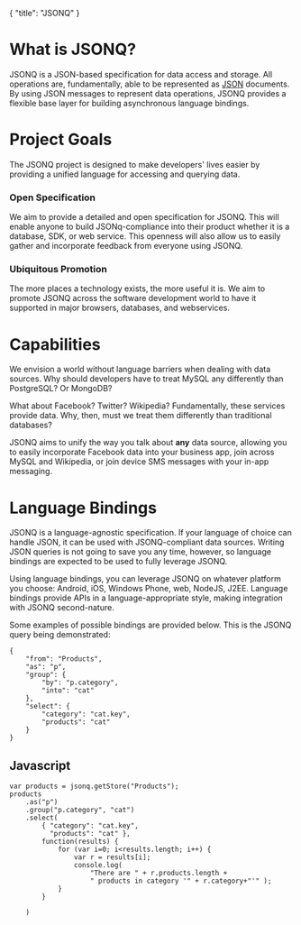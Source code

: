 {
	"title": "JSONQ"
}

# What is JSONQ?

JSONQ is a JSON-based specification for data access and storage. All operations are, fundamentally,
able to be represented as [JSON][] documents. By using JSON messages to represent data operations,
JSONQ provides a flexible base layer for building asynchronous language bindings.


# Project Goals

The JSONQ project is designed to make developers' lives easier by providing a unified language for
accessing and querying data.

### Open Specification

We aim to provide a detailed and open specification for JSONQ. This will enable anyone to build
JSONq-compliance into their product whether it is a database, SDK, or web service. This openness will
also allow us to easily gather and incorporate feedback from everyone using JSONQ.

### Ubiquitous Promotion

The more places a technology exists, the more useful it is. We aim to promote JSONQ across the
software development world to have it supported in major browsers, databases, and webservices.

# Capabilities

We envision a world without language barriers when dealing with data sources. Why should developers
have to treat MySQL any differently than PostgreSQL? Or MongoDB?

What about Facebook? Twitter? Wikipedia? Fundamentally, these services provide data. Why, then, must
we treat them differently than traditional databases?

JSONQ aims to unify the way you talk about **any** data source, allowing you to easily incorporate
Facebook data into your business app, join across MySQL and Wikipedia, or join device SMS messages
with your in-app messaging.

# Language Bindings

JSONQ is a language-agnostic specification. If your language of choice can handle JSON, it can be
used with JSONQ-compliant data sources. Writing JSON queries is not going to save you any time,
however, so language bindings are expected to be used to fully leverage JSONQ.

Using language bindings, you can leverage JSONQ on whatever platform you choose: Android, iOS,
Windows Phone, web, NodeJS, J2EE. Language bindings provide APIs in a language-appropriate
style, making integration with JSONQ second-nature.

Some examples of possible bindings are provided below. This is the JSONQ query being demonstrated:

	{
		"from": "Products",
		"as": "p",
		"group": {
			"by": "p.category",
			"into": "cat"
		},
		"select": {
			"category": "cat.key",
			"products": "cat"
		}
	}

## Javascript

	var products = jsonq.getStore("Products");
	products
		.as("p")
		.group("p.category", "cat")
		.select(
			{ "category": "cat.key",
			  "products": "cat" },
			function(results) {
				for (var i=0; i<results.length; i++) {
					var r = results[i];
					console.log(
						"There are " + r.products.length +
						" products in category '" + r.category+"'" );
				}
			}

		)

 [JSON]: http://www.json.org "JSON"

